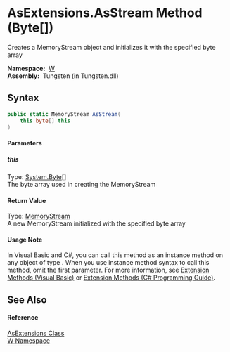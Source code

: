AsExtensions.AsStream Method (Byte[])
=====================================
  Creates a MemoryStream object and initializes it with the specified byte array

  **Namespace:**  [W][1]  
  **Assembly:**  Tungsten (in Tungsten.dll)

Syntax
------

```csharp
public static MemoryStream AsStream(
	this byte[] this
)
```

#### Parameters

##### *this*
Type: [System.Byte][2][]  
The byte array used in creating the MemoryStream

#### Return Value
Type: [MemoryStream][3]  
A new MemoryStream initialized with the specified byte array
#### Usage Note
In Visual Basic and C#, you can call this method as an instance method on any object of type . When you use instance method syntax to call this method, omit the first parameter. For more information, see [Extension Methods (Visual Basic)][4] or [Extension Methods (C# Programming Guide)][5].

See Also
--------

#### Reference
[AsExtensions Class][6]  
[W Namespace][1]  

[1]: ../README.md
[2]: http://msdn.microsoft.com/en-us/library/yyb1w04y
[3]: http://msdn.microsoft.com/en-us/library/9a84386f
[4]: http://msdn.microsoft.com/en-us/library/bb384936.aspx
[5]: http://msdn.microsoft.com/en-us/library/bb383977.aspx
[6]: README.md